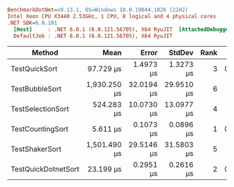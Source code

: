 ``` ini

BenchmarkDotNet=v0.13.1, OS=Windows 10.0.19044.1826 (21H2)
Intel Xeon CPU X3440 2.53GHz, 1 CPU, 8 logical and 4 physical cores
.NET SDK=6.0.101
  [Host]     : .NET 6.0.1 (6.0.121.56705), X64 RyuJIT  [AttachedDebugger]
  DefaultJob : .NET 6.0.1 (6.0.121.56705), X64 RyuJIT


```
|              Method |         Mean |      Error |     StdDev | Rank |  Gen 0 | Allocated |
|-------------------- |-------------:|-----------:|-----------:|-----:|-------:|----------:|
|       TestQuickSort |    97.729 μs |  1.4973 μs |  1.3273 μs |    3 | 0.8545 |      4 KB |
|      TestBubbleSort | 1,930.250 μs | 32.0194 μs | 29.9510 μs |    6 |      - |      4 KB |
|   TestSelectionSort |   524.283 μs | 10.0730 μs | 13.0977 μs |    4 |      - |      4 KB |
|    TestCountingSort |     5.611 μs |  0.1073 μs |  0.0896 μs |    1 | 0.9766 |      4 KB |
|      TestShakerSort | 1,501.490 μs | 29.5146 μs | 31.5803 μs |    5 |      - |      4 KB |
| TestQuickDotnetSort |    23.199 μs |  0.2951 μs |  0.2616 μs |    2 | 0.9460 |      4 KB |
